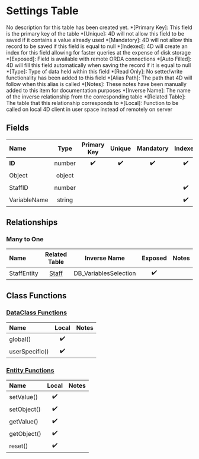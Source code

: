 ﻿# Settings Table
No description for this table has been created yet.
*[Primary Key]: This field is the primary key of the table
*[Unique]: 4D will not allow this field to be saved if it contains a value already used
*[Mandatory]: 4D will not allow this record to be saved if this field is equal to null
*[Indexed]: 4D will create an index for this field allowing for faster queries at the expense of disk storage
*[Exposed]: Field is available with remote ORDA connections
*[Auto Filled]: 4D will fill this field automatically when saving the record if it is equal to null
*[Type]: Type of data held within this field
*[Read Only]: No setter/write functionality has been added to this field
*[Alias Path]: The path that 4D will follow when this alias is called
*[Notes]: These notes have been manually added to this item for documentation purposes
*[Inverse Name]: The name of the inverse relationship from the corresponding table
*[Related Table]: The table that this relationship corresponds to
*[Local]: Function to be called on local 4D client in user space instead of remotely on server
## Fields

|Name|Type|Primary Key|Unique|Mandatory|Indexed|Exposed|Auto Filled|Notes|
|:---|:---:|:---:|:---:|:---:|:---:|:---:|:---:|:---:|
|**ID**|number|✔️|✔️|✔️|✔️|✔️|✔️||
|Object|object|||||✔️|||
|StaffID|number||||✔️|✔️|||
|VariableName|string||||✔️|✔️|||
## Relationships
### Many to One

|Name|Related Table|Inverse Name|Exposed|Notes|
|:---|:---:|:---:|:---:|:---:|
|StaffEntity|[Staff](Staff.md)|DB_VariablesSelection|✔️||
## Class Functions
### [DataClass Functions](https://github.com/synthotec/SynthoTec-4D/blob/main/Project/Sources/Classes/Settings.4dm)

|Name|Local|Notes|
|:---|:---:|:---:|
|global()|✔️||
|userSpecific()|✔️||
### [Entity Functions](https://github.com/synthotec/SynthoTec-4D/blob/main/Project/Sources/Classes/SettingsEntity.4dm)

|Name|Local|Notes|
|:---|:---:|:---:|
|setValue()|✔️||
|setObject()|✔️||
|getValue()|✔️||
|getObject()|✔️||
|reset()|✔️||